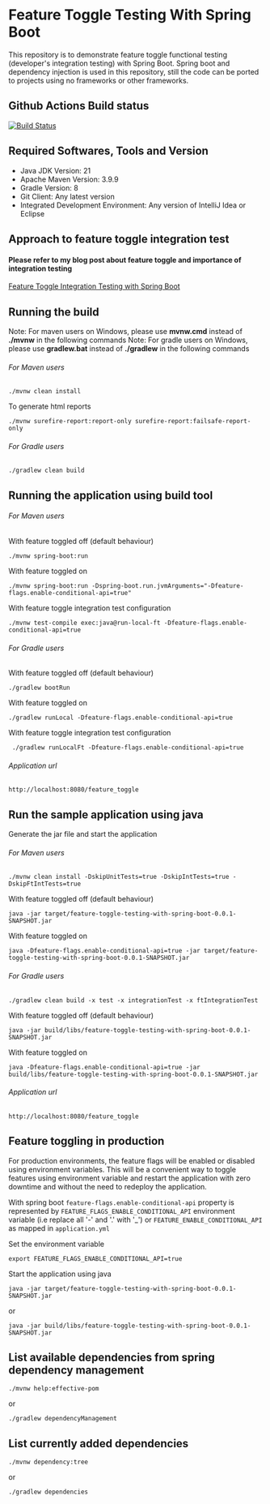 # Feature Toggle Testing With Spring Boot

This repository is to demonstrate feature toggle functional testing (developer's integration testing) with Spring Boot. Spring boot and dependency injection is used in this repository, still the code can be ported to projects using no frameworks or other frameworks.

## Github Actions Build status
[![Build Status](https://github.com/harishkannarao/FeatureToggleTestingWithSpringBoot/workflows/CI-master/badge.svg)](https://github.com/harishkannarao/FeatureToggleTestingWithSpringBoot/actions?query=workflow%3ACI-master)

## Required Softwares, Tools and Version
* Java JDK Version: 21
* Apache Maven Version: 3.9.9
* Gradle Version: 8
* Git Client: Any latest version
* Integrated Development Environment: Any version of IntelliJ Idea or Eclipse

## Approach to feature toggle integration test

#### Please refer to my blog post about feature toggle and importance of integration testing

[Feature Toggle Integration Testing with Spring Boot](https://blogs.harishkannarao.com/2018/04/feature-toggle-integration-testing-with.html)

## Running the build

Note: For maven users on Windows, please use **mvnw.cmd** instead of **./mvnw** in the following commands
Note: For gradle users on Windows, please use **gradlew.bat** instead of **./gradlew** in the following commands

###### For Maven users

    ./mvnw clean install

To generate html reports

    ./mvnw surefire-report:report-only surefire-report:failsafe-report-only

###### For Gradle users

    ./gradlew clean build

## Running the application using build tool

###### For Maven users
With feature toggled off (default behaviour)

    ./mvnw spring-boot:run

With feature toggled on

    ./mvnw spring-boot:run -Dspring-boot.run.jvmArguments="-Dfeature-flags.enable-conditional-api=true"

With feature toggle integration test configuration

    ./mvnw test-compile exec:java@run-local-ft -Dfeature-flags.enable-conditional-api=true

###### For Gradle users
With feature toggled off (default behaviour)

    ./gradlew bootRun

With feature toggled on

    ./gradlew runLocal -Dfeature-flags.enable-conditional-api=true

With feature toggle integration test configuration

     ./gradlew runLocalFt -Dfeature-flags.enable-conditional-api=true

###### Application url

    http://localhost:8080/feature_toggle

## Run the sample application using java

Generate the jar file and start the application

###### For Maven users

    ./mvnw clean install -DskipUnitTests=true -DskipIntTests=true -DskipFtIntTests=true

With feature toggled off (default behaviour)

    java -jar target/feature-toggle-testing-with-spring-boot-0.0.1-SNAPSHOT.jar

With feature toggled on

    java -Dfeature-flags.enable-conditional-api=true -jar target/feature-toggle-testing-with-spring-boot-0.0.1-SNAPSHOT.jar

###### For Gradle users

    ./gradlew clean build -x test -x integrationTest -x ftIntegrationTest

With feature toggled off (default behaviour)

    java -jar build/libs/feature-toggle-testing-with-spring-boot-0.0.1-SNAPSHOT.jar 

With feature toggled on

    java -Dfeature-flags.enable-conditional-api=true -jar build/libs/feature-toggle-testing-with-spring-boot-0.0.1-SNAPSHOT.jar

###### Application url

    http://localhost:8080/feature_toggle

## Feature toggling in production

For production environments, the feature flags will be enabled or disabled using environment variables. This will be a convenient way to toggle features using environment variable and restart the application with zero downtime and without the need to redeploy the application.

With spring boot `feature-flags.enable-conditional-api` property is represented by `FEATURE_FLAGS_ENABLE_CONDITIONAL_API` environment variable (i.e replace all '-' and '.' with '_') or `FEATURE_ENABLE_CONDITIONAL_API` as mapped in `application.yml`

Set the environment variable

    export FEATURE_FLAGS_ENABLE_CONDITIONAL_API=true

Start the application using java

    java -jar target/feature-toggle-testing-with-spring-boot-0.0.1-SNAPSHOT.jar

or

    java -jar build/libs/feature-toggle-testing-with-spring-boot-0.0.1-SNAPSHOT.jar

## List available dependencies from spring dependency management

    ./mvnw help:effective-pom

or

    ./gradlew dependencyManagement

## List currently added dependencies

    ./mvnw dependency:tree

or

    ./gradlew dependencies
